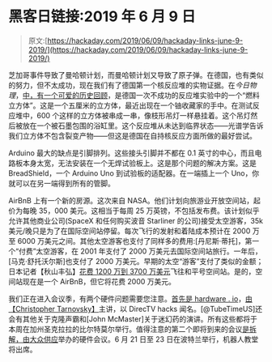 # 黑客日链接:2019 年 6 月 9 日

> 原文:[https://hackaday.com/2019/06/09/hackaday-links-june-9-2019/](https://hackaday.com/2019/06/09/hackaday-links-june-9-2019/)

芝加哥事件导致了曼哈顿计划，而曼哈顿计划又导致了原子弹。在德国，也有类似的努力，但不太成功，现在我们有了德国第一个核反应堆的实物证据。在*今日物理*，[中，有一个可爱的历史回顾](https://physicstoday.scitation.org/doi/10.1063/PT.3.4202)，是德国一次不成功的反应堆实验中的一个“燃料立方体”。这是一个五厘米的立方体，最近出现在一个铀收藏家的手中。在测试反应堆中，600 个这样的立方体被串成一串，像枝形吊灯一样悬挂着。这个吊灯然后被放在一个被石墨包围的浴缸里。这个反应堆从未达到临界状态——光谱学告诉我们立方体不包含裂变产物——但这是德国在自持核反应方面所做的最好尝试。

Arduino 最大的缺点是引脚排列。这些接头引脚并不都在 0.1 英寸的中心，而且电路板本身太宽，无法安装在一个无焊试验板上。这是那个问题的解决方案。这是 BreadShield，一个 Arduino Uno 到试验板的适配器。在一端插上一个 Uno，你就可以在另一端得到所有的管脚。

AirBnB 上有一个新的房源。这次来自 NASA。他们计划向旅游业开放空间站，起价为每晚 35，000 美元。这相当于每周 25 万英镑，不包括发布费。该计划似乎允许其他商业公司(SpaceX 和任何购买波音 Starliner 的公司)接受太空游客，35k 美元/晚只是为了在国际空间站停留。每次飞行的发射和着陆成本预计在 2000 万至 6000 万美元之间。其他太空游客也支付了同样多的费用:[丹尼斯·蒂托]，第一个“付费”太空游客，在 2001 年支付了 2000 万美元去国际空间站旅行。一年后，[马克·舒托沃尔斯]也支付了 2000 万美元。早期的太空“游客”支付了类似的金额；日本记者【秋山丰弘】[花费 1200 万到 3700 万美元](https://en.wikipedia.org/wiki/Toyohiro_Akiyama)飞往和平号空间站。是的，空间站现在是一个 AirBnB，但它将花费 2000 万美元。

我们正在进入会议季，有两个硬件问题需要您注意。[首先是 hardware . io](https://hardwear.io/usa-2019/)，[由【Christopher Tarnovsky】](https://hardwear.io/usa-2019/speakers/christopher-tarnovsky.php)主讲，以 DirecTV hacks 闻名。[@TubeTimeUS]还会有其他关于克隆声霸和[John McMaster]关于迷幻药的演讲。所有这些都将于本周在加州圣克拉拉的比尔特莫尔举行。值得注意的第二个即将到来的会议[是拆解，由大众供应](https://www.crowdsupply.com/teardown/portland-2019/)举办的硬件会议。6 月 21 日至 23 日在波特兰举行，机器人教堂将出席。